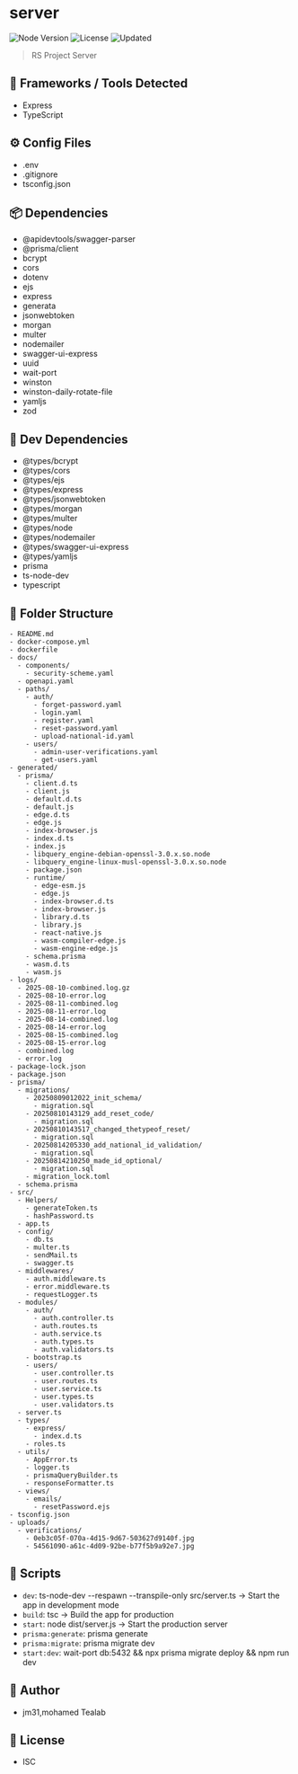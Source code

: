 # server

![Node Version](https://img.shields.io/badge/node-v22.18.0-green)
![License](https://img.shields.io/badge/license-ISC-blue)
![Updated](https://img.shields.io/badge/last_updated-2025-08-15-orange)

> RS Project Server



## 🔧 Frameworks / Tools Detected
- Express
- TypeScript

## ⚙️ Config Files
- .env
- .gitignore
- tsconfig.json

## 📦 Dependencies
- @apidevtools/swagger-parser
- @prisma/client
- bcrypt
- cors
- dotenv
- ejs
- express
- generata
- jsonwebtoken
- morgan
- multer
- nodemailer
- swagger-ui-express
- uuid
- wait-port
- winston
- winston-daily-rotate-file
- yamljs
- zod

## 🧪 Dev Dependencies
- @types/bcrypt
- @types/cors
- @types/ejs
- @types/express
- @types/jsonwebtoken
- @types/morgan
- @types/multer
- @types/node
- @types/nodemailer
- @types/swagger-ui-express
- @types/yamljs
- prisma
- ts-node-dev
- typescript

## 📁 Folder Structure
```
- README.md
- docker-compose.yml
- dockerfile
- docs/
  - components/
    - security-scheme.yaml
  - openapi.yaml
  - paths/
    - auth/
      - forget-password.yaml
      - login.yaml
      - register.yaml
      - reset-password.yaml
      - upload-national-id.yaml
    - users/
      - admin-user-verifications.yaml
      - get-users.yaml
- generated/
  - prisma/
    - client.d.ts
    - client.js
    - default.d.ts
    - default.js
    - edge.d.ts
    - edge.js
    - index-browser.js
    - index.d.ts
    - index.js
    - libquery_engine-debian-openssl-3.0.x.so.node
    - libquery_engine-linux-musl-openssl-3.0.x.so.node
    - package.json
    - runtime/
      - edge-esm.js
      - edge.js
      - index-browser.d.ts
      - index-browser.js
      - library.d.ts
      - library.js
      - react-native.js
      - wasm-compiler-edge.js
      - wasm-engine-edge.js
    - schema.prisma
    - wasm.d.ts
    - wasm.js
- logs/
  - 2025-08-10-combined.log.gz
  - 2025-08-10-error.log
  - 2025-08-11-combined.log
  - 2025-08-11-error.log
  - 2025-08-14-combined.log
  - 2025-08-14-error.log
  - 2025-08-15-combined.log
  - 2025-08-15-error.log
  - combined.log
  - error.log
- package-lock.json
- package.json
- prisma/
  - migrations/
    - 20250809012022_init_schema/
      - migration.sql
    - 20250810143129_add_reset_code/
      - migration.sql
    - 20250810143517_changed_thetypeof_reset/
      - migration.sql
    - 20250814205330_add_national_id_validation/
      - migration.sql
    - 20250814210250_made_id_optional/
      - migration.sql
    - migration_lock.toml
  - schema.prisma
- src/
  - Helpers/
    - generateToken.ts
    - hashPassword.ts
  - app.ts
  - config/
    - db.ts
    - multer.ts
    - sendMail.ts
    - swagger.ts
  - middlewares/
    - auth.middleware.ts
    - error.middleware.ts
    - requestLogger.ts
  - modules/
    - auth/
      - auth.controller.ts
      - auth.routes.ts
      - auth.service.ts
      - auth.types.ts
      - auth.validators.ts
    - bootstrap.ts
    - users/
      - user.controller.ts
      - user.routes.ts
      - user.service.ts
      - user.types.ts
      - user.validators.ts
  - server.ts
  - types/
    - express/
      - index.d.ts
    - roles.ts
  - utils/
    - AppError.ts
    - logger.ts
    - prismaQueryBuilder.ts
    - responseFormatter.ts
  - views/
    - emails/
      - resetPassword.ejs
- tsconfig.json
- uploads/
  - verifications/
    - 0eb3c05f-070a-4d15-9d67-503627d9140f.jpg
    - 54561090-a61c-4d09-92be-b77f5b9a92e7.jpg
```

## 📜 Scripts
- `dev`: ts-node-dev --respawn --transpile-only src/server.ts → Start the app in development mode
- `build`: tsc → Build the app for production
- `start`: node dist/server.js → Start the production server
- `prisma:generate`: prisma generate 
- `prisma:migrate`: prisma migrate dev 
- `start:dev`: wait-port db:5432 && npx prisma migrate deploy && npm run dev 

## 👤 Author
- jm31,mohamed Tealab

## 📝 License
- ISC
